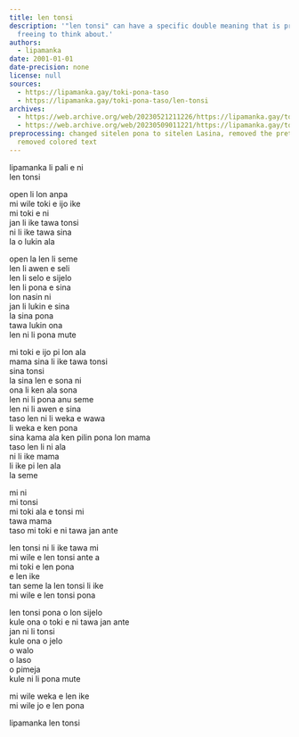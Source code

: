 ```yaml
---
title: len tonsi
description: '"len tonsi" can have a specific double meaning that is profound and
  freeing to think about.'
authors:
  - lipamanka
date: 2001-01-01
date-precision: none
license: null
sources:
  - https://lipamanka.gay/toki-pona-taso
  - https://lipamanka.gay/toki-pona-taso/len-tonsi
archives:
  - https://web.archive.org/web/20230521211226/https://lipamanka.gay/toki-pona-taso
  - https://web.archive.org/web/20230509011221/https://lipamanka.gay/toki-pona-taso/len-tonsi
preprocessing: changed sitelen pona to sitelen Lasina, removed the pretty whitespace,
  removed colored text
---
```


lipamanka li pali e ni  
len tonsi

open li lon anpa  
mi wile toki e ijo ike  
mi toki e ni  
jan li ike tawa tonsi  
ni li ike tawa sina  
la o lukin ala

open la len li seme  
len li awen e seli  
len li selo e sijelo  
len li pona e sina  
lon nasin ni  
jan li lukin e sina  
la sina pona  
tawa lukin ona  
len ni li pona mute

mi toki e ijo pi lon ala  
mama sina li ike tawa tonsi  
sina tonsi  
la sina len e sona ni  
ona li ken ala sona  
len ni li pona anu seme  
len ni li awen e sina  
taso len ni li weka e wawa  
li weka e ken pona  
sina kama ala ken pilin pona lon mama  
taso len li ni ala  
ni li ike mama  
li ike pi len ala  
la seme

mi ni  
mi tonsi  
mi toki ala e tonsi mi  
tawa mama  
taso mi toki e ni tawa jan ante

len tonsi ni li ike tawa mi  
mi wile e len tonsi ante a  
mi toki e len pona  
e len ike  
tan seme la len tonsi li ike  
mi wile e len tonsi pona

len tonsi pona o lon sijelo  
kule ona o toki e ni tawa jan ante  
jan ni li tonsi  
kule ona o jelo  
o walo  
o laso  
o pimeja  
kule ni li pona mute

mi wile weka e len ike  
mi wile jo e len pona

lipamanka len tonsi
